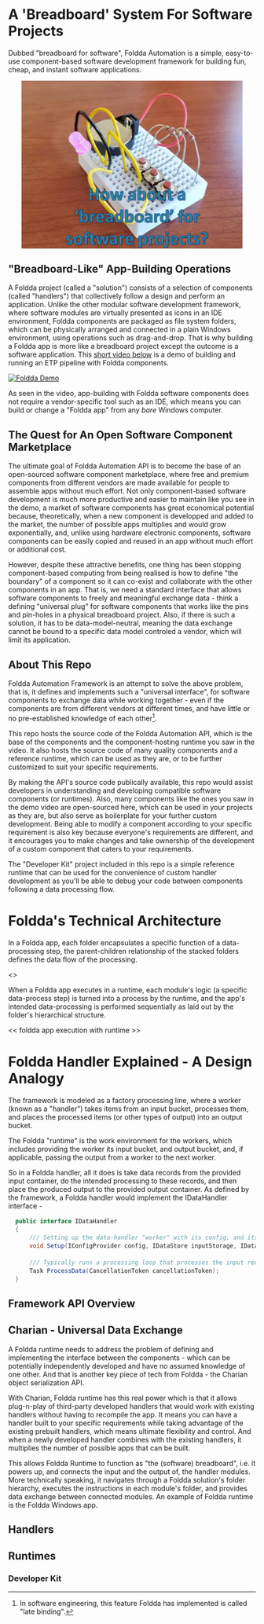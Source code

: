 # A 'Breadboard' System For Software Projects

Dubbed "breadboard for software", Foldda Automation is a simple, easy-to-use component-based software development framework for building fun, cheap, and instant software applications.

<div align="center">
<img src="_Resources/foldda-breadboard.png" width="450" align="center">
</div>

## "Breadboard-Like" App-Building Operations 

A Foldda project (called a "solution") consists of a selection of components (called "handlers") that collectively follow a design and perform an application. Unlike the other modular software development framework, where software modules are virtually presented as icons in an IDE environment, Foldda components are packaged as file system folders, which can be physically arranged and connected in a plain Windows environment, using operations such as drag-and-drop. That is why building a Foldda app is more like a breadboard project except the outcome is a software application. This [short video below](https://www.youtube.com/watch?v=l0DjAjVoESo) is a demo of building and running an ETP pipeline with Foldda components.

[![Foldda Demo](https://img.youtube.com/vi/l0DjAjVoESo/0.jpg)](https://www.youtube.com/watch?v=l0DjAjVoESo)

As seen in the video, app-building with Foldda software components does not require a vendor-specific tool such as an IDE, which means you can build or change a "Foldda app" from any _bare_ Windows computer. 

## The Quest for An Open Software Component Marketplace 

The ultimate goal of Foldda Automation API is to become the base of an open-sourced software component marketplace, where free and premium components from different vendors are made available for people to assemble apps without much effort. Not only component-based software development is much more productive and easier to maintain like you see in the demo, a market of software components has great economical potential because, theoretically, when a new component is developped and added to the market, the number of possible apps multiplies and would grow exponentially, and, unlike using hardware electronic components, software components can be easily copied and reused in an app without much effort or additional cost. 

However, despite these attractive benefits, one thing has been stopping component-based computing from being realised is how to define "the boundary" of a component so it can co-exist and collaborate with the other components in an app. That is, we need a standard interface that allows software components to freely and meaningful exchange data - think a defining "universal plug" for software components that works like the pins and pin-holes in a physical breadboard project. Also, if there is such a solution, it has to be data-model-neutral, meaning the data exchange cannot be bound to a specific data model controled a vendor, which will limit its application. 

## About This Repo

Foldda Automation Framework is an attempt to solve the above problem, that is, it defines and implements such a "universal interface", for software components to exchange data while working together - even if the components are from different vendors at different times, and have little or no pre-established knowledge of each other[^1]. 

[^1]: In software engineering, this feature Foldda has implemented is called "late binding".

This repo hosts the source code of the Foldda Automation API, which is the base of the components and the component-hosting runtime you saw in the video. It also hosts the source code of many quality components and a reference runtime, which can be used as they are, or to be further customized to suit your specific requirements.

By making the API's source code publically available, this repo would assist developers in understanding and developing compatible software components (or runtimes). Also, many components like the ones you saw in the demo video are open-sourced here, which can be used in your projects as they are, but also serve as boilerplate for your further custom development. Being able to modify a component according to your specific requirement is also key because everyone's requirements are different, and it encourages you to make changes and take ownership of the development of a custom component that caters to your requirements.

The "Developer Kit" project included in this repo is a simple reference runtime that can be used for the convenience of custom handler development as you'll be able to debug your code between components following a data processing flow.

# Foldda's Technical Architecture 

In a Foldda app, each folder encapsulates a specific function of a data-processing step, the parent-children relationship of the stacked folders defines the data flow of the processing.

<<A pic of Foldda program flow>>

When a Foldda app executes in a runtime, each module's logic (a specific data-process step) is turned into a process by the runtime, and the app's intended data-processing is performed sequentially as laid out by the folder's hierarchical structure.

<< foldda app execution with runtime >>

# Foldda Handler Explained - A Design Analogy

The framework is modeled as a factory processing line, where a worker (known as a "handler") takes items from an input bucket, processes them, and places the processed items (or other types of output) into an output bucket.

The Foldda "runtime" is the work environment for the workers, which includes providing the worker its input bucket, and output bucket, and, if applicable, passing the output from a worker to the next worker.

So in a Foldda handler, all it does is take data records from the provided input container, do the intended processing to these records, and then place the produced output to the provided output container. As defined by the framework, a Foldda handler would implement the IDataHandler interface - 

```csharp
  public interface IDataHandler
  {
      /// Setting up the data-handler "worker" with its config, and its input and output storage 
      void Setup(IConfigProvider config, IDataStore inputStorage, IDataStore ouputStorage);

      /// Typically runs a processing loop that processes the input records and saves the output records to the output storage.
      Task ProcessData(CancellationToken cancellationToken);
  }
```

## Framework API Overview

## Charian - Universal Data Exchange

A Foldda runtime needs to address the problem of defining and implementing the interface between the components - which can be potentially independently developed and have no assumed knowledge of one other. And that is another key piece of tech from Foldda - the Charian object serialization API.

With Charian, Foldda runtime has this real power which is that it allows plug-n-play of third-party developed handlers that would work with existing handlers without having to recompile the app. It means you can have a handler built to your specific requirements while taking advantage of the existing prebuilt handlers, which means ultimate flexibility and control. And when a newly developed handler combines with the existing handlers, it multiplies the number of possible apps that can be built.

This allows Foldda Runtime to function as "the (software) breadboard", i.e. it powers up, and connects the input and the output of, the handler modules. More technically speaking, it navigates through a Foldda solution's folder hierarchy, executes the instructions in each module's folder, and provides data exchange between connected modules. An example of Foldda runtime is the Foldda Windows app.


## Handlers

## Runtimes

### Developer Kit




